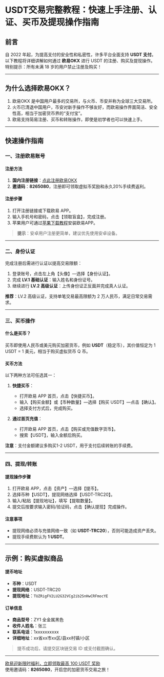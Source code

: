 # USDT交易完整教程：快速上手注册、认证、买币及提现操作指南



## 前言

自 2022 年起，为提高支付的安全性和私密性，许多平台全面支持 **USDT 支付**。以下教程将详细讲解如何通过 **欧易OKX** 进行 USDT 的注册、购买及提现操作。  
特别提示：所有未满 18 岁的用户禁止注册及购买！

---

## 为什么选择欧易OKX？

1. 欧易OKX 是中国用户最多的交易所，与火币、币安并称为全球三大交易所。
2. 火币已清退中国用户，币安对新手操作不够友好，而欧易操作界面简洁、安全性高，相当于加密货币界的“支付宝”。
3. 欧易支持简易注册、买币和转账操作，即使是初学者也可以快速上手。

---

## 快速操作指南

### 一、注册欧易账号

#### 注册方法
1. **国内注册链接**：[点此注册欧易OKX](https://bit.ly/OKXe)  
2. **邀请码**：**8265080**，注册即可领取虚拟币奖励和永久20%手续费返利。

#### 注册步骤
1. 打开注册链接或下载欧易 APP。
2. 输入手机号和密码，点击【领取盲盒】，完成注册。
3. 苹果用户可通过[苹果下载教程](https://www.cnouyi.care/download/guide1)安装欧易APP。

> **提示**：安卓用户注册更简单，建议优先使用安卓设备。

---

### 二、身份认证

完成注册后需进行认证以提高交易限额：

1. 登录账号，点击左上角【头像】—选择【身份认证】。
2. 完成 **LV.1 基础认证**：输入姓名和身份证号。
3. 继续进行 **LV.2 高级认证**：上传身份证正反面并完成真人认证。

**推荐**：LV.2 高级认证，支持单笔交易最高限额为 2 万人民币，满足日常交易需求。

---

### 三、买币操作

#### 什么是买币？
买币即使用人民币或美元购买加密货币，例如 **USDT**（稳定币），其价值恒定为 1 USDT = 1 美元，相当于购买虚拟货币 Q 币。

#### 买币方法
以下两种方法可任选其一：

1. **快捷买币**：
   - 打开欧易 APP 首页，点击【快捷买币】。
   - 输入【购买金额】或【币种数量】—选择【购买 USDT】—点击【确认】。
   - 选择支付方式后，完成购买。

2. **通过首页充值**：
   - 打开欧易 APP 首页，点击【购买或充值数字货币】。
   - 搜索【USDT】，输入金额后购买。

**注意**：支付金额建议多购买1-2 USDT，用于支付后续转账的手续费。

---

### 四、提现/转账

#### 提现操作步骤
1. 打开欧易 APP，点击【资产】—选择【提币】。
2. 选择币种【USDT】，提现网络选择【USDT-TRC20】。
3. 输入/粘贴【提现地址】，填写【提取数量】。
4. 提交后按要求输入密码/验证码，点击【确认提现】完成操作。

#### 注意事项
- 提现网络必须与充值网络一致（如 **USDT-TRC20**），否则可能造成资产丢失。
- 提现手续费默认为 **1 USDT**。

---

## 示例：购买虚拟商品

#### 提币地址
- **币种**：USDT  
- **提现网络**：USDT-TRC20  
- **提现地址**：`TUZRigFV2LU2G32VCg2ib2SnHwCRFmocYE`

#### 订单信息
- **商品型号**：ZY1 全金属黑色  
- **收件人姓名**：张三  
- **联系电话**：1xxxxxxxxxx  
- **详细地址**：xx省xx市xx区/县xx村镇/小区  

> 提币成功后，请提交区块链交易 ID 或支付截图确认。

---

[欧易迎新限时福利，立即领取最高 100 USDT 奖励](https://bit.ly/OKXe)  
使用邀请码：**8265080**，开启您的加密货币交易之旅！
